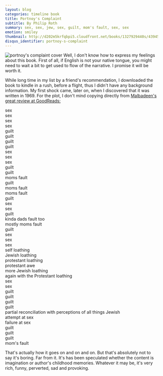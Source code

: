 ```yaml
---
layout: blog
categories: timeline book
title: Portnoy's Complaint
subtitle: By Philip Roth
summary: sex, sex, jew, sex, guilt, mom's fault, sex, sex
emotion: smiley
thumbnail: http://d202m5krfqbpi5.cloudfront.net/books/1327929440s/43945.jpg
disqus_identifier: portnoy-s-complaint
---
```


<img src="http://d202m5krfqbpi5.cloudfront.net/books/1327929440l/43945.jpg" alt="portnoy's complaint cover" class="pull-right">
Well, I don't know how to express my feelings about this book. First of all, if English is not your native tongue, you might need to wait a bit to get used to flow of the narrative. I promise it will be worth it.

While long time in my list by a friend's recommendation, I downloaded the book to kindle in a rush, before a flight, thus I didn't have any background information. My first shock came, later on, when I discovered that it was written in 1969. For the plot, I don't mind copying directly from [Malbadeen's great review at GoodReads:](http://www.goodreads.com/review/show/5243700) 

sex  
sex  
sex  
sex  
guilt  
guilt  
guilt  
guilt  
sex  
sex  
sex  
guilt  
guilt  
moms fault  
guilt  
moms fault  
moms fault  
guilt   
sex  
sex  
guilt  
kinda dads fault too  
mostly moms fault  
guilt  
sex  
sex  
sex  
self loathing  
Jewish loathing  
protestant loathing  
protestant awe  
more Jewish loathing  
again with the Protestant loathing  
sex  
sex  
guilt   
guilt  
guilt  
guilt  
partial reconciliation with perceptions of all things Jewish  
attempt at sex  
failure at sex  
guilt  
guilt  
guilt  
mom's fault  

That's actually how it goes on and on and on. But that's absolutely not to say it's boring. Far from it. It's has been speculated whether the content is imagination or author's childhood memories. Whatever it may be, it's very rich, funny, perverted, sad and provoking.